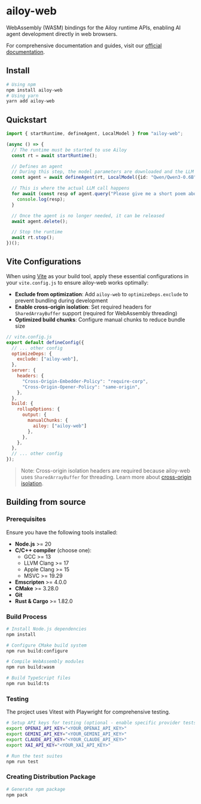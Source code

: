 # ailoy-web

WebAssembly (WASM) bindings for the Ailoy runtime APIs, enabling AI agent development directly in web browsers.

For comprehensive documentation and guides, visit our [official documentation](https://brekkylab.github.io/ailoy).

## Install

```bash
# Using npm
npm install ailoy-web
# Using yarn
yarn add ailoy-web
```

## Quickstart

```typescript
import { startRuntime, defineAgent, LocalModel } from "ailoy-web";

(async () => {
  // The runtime must be started to use Ailoy
  const rt = await startRuntime();

  // Defines an agent
  // During this step, the model parameters are downloaded and the LLM is set up for execution
  const agent = await defineAgent(rt, LocalModel({id: "Qwen/Qwen3-0.6B"}));

  // This is where the actual LLM call happens
  for await (const resp of agent.query("Please give me a short poem about AI")) {
    console.log(resp);
  }

  // Once the agent is no longer needed, it can be released
  await agent.delete();

  // Stop the runtime
  await rt.stop();
})();
```

## Vite Configurations

When using [Vite](https://vite.dev/) as your build tool, apply these essential configurations in your `vite.config.js` to ensure ailoy-web works optimally:

- **Exclude from optimization**: Add `ailoy-web` to `optimizeDeps.exclude` to prevent bundling during development
- **Enable cross-origin isolation**: Set required headers for `SharedArrayBuffer` support (required for WebAssembly threading)
- **Optimized build chunks**: Configure manual chunks to reduce bundle size

```js
// vite.config.js
export default defineConfig({
  // ... other config
  optimizeDeps: {
    exclude: ["ailoy-web"],
  },
  server: {
    headers: {
      "Cross-Origin-Embedder-Policy": "require-corp",
      "Cross-Origin-Opener-Policy": "same-origin",
    },
  },
  build: {
    rollupOptions: {
      output: {
        manualChunks: {
          ailoy: ["ailoy-web"]
        },
      },
    },
  },
  // ... other config
});
```

> Note: Cross-origin isolation headers are required because ailoy-web uses `SharedArrayBuffer` for threading. Learn more about [cross-origin isolation](https://web.dev/articles/coop-coep).


## Building from source

### Prerequisites

Ensure you have the following tools installed:

- **Node.js** >= 20
- **C/C++ compiler** (choose one):
  - GCC >= 13
  - LLVM Clang >= 17
  - Apple Clang >= 15
  - MSVC >= 19.29
- **Emscripten** >= 4.0.0
- **CMake** >= 3.28.0
- **Git**
- **Rust & Cargo** >= 1.82.0

### Build Process

```bash
# Install Node.js dependencies
npm install

# Configure CMake build system
npm run build:configure

# Compile WebAssembly modules
npm run build:wasm

# Build TypeScript files
npm run build:ts
```

### Testing

The project uses Vitest with Playwright for comprehensive testing.

```bash
# Setup API keys for testing (optional - enable specific provider tests)
export OPENAI_API_KEY="<YOUR_OPENAI_API_KEY>"
export GEMINI_API_KEY="<YOUR_GEMINI_API_KEY>"
export CLAUDE_API_KEY="<YOUR_CLAUDE_API_KEY>"
export XAI_API_KEY="<YOUR_XAI_API_KEY>"

# Run the test suites
npm run test
```

### Creating Distribution Package

```bash
# Generate npm package
npm pack
```

